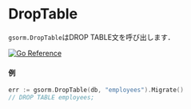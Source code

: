 # DropTable
`gsorm.DropTable`はDROP TABLE文を呼び出します．

[![Go Reference](https://pkg.go.dev/badge/github.com/champon1020/gsorm#DropTable.svg)](https://pkg.go.dev/github.com/champon1020/gsorm#DropTable)

#### 例
```go
err := gsorm.DropTable(db, "employees").Migrate()
// DROP TABLE employees;
```
